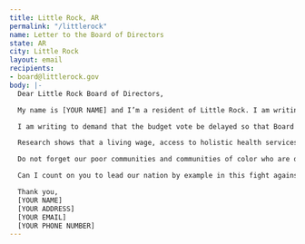 ```yaml
---
title: Little Rock, AR
permalink: "/littlerock"
name: Letter to the Board of Directors
state: AR
city: Little Rock
layout: email
recipients:
- board@littlerock.gov
body: |-
  Dear Little Rock Board of Directors,

  My name is [YOUR NAME] and I’m a resident of Little Rock. I am writing about Little Rock Mayor Frank Scott Jr.’s fiscal year 2021 budget proposal.

  I am writing to demand that the budget vote be delayed so that Board may find ways to redirect money away from Little Rock Police Department’s overinflated budget. I urge you to pressure the City Manager’s Office towards an ethical and equal reallocation of the city’s expenditures, away from LRPD, and towards sectors that facilitate the dismantling of racial and class inequality.

  Research shows that a living wage, access to holistic health services and treatment, educational opportunity, and stable housing are far more successful at promoting community safety than police or prisons (Source: Popular Democracy). As such, I demand more aggressive financial support be directed to those areas.

  Do not forget our poor communities and communities of color who are disproportionate targets of police violence. Justice will only be served when the police are defunded and their budget is reallocated to social services that aim to improve the wellbeing of our community members.

  Can I count on you to lead our nation by example in this fight against police brutality and racial discrimination?

  Thank you,
  [YOUR NAME]
  [YOUR ADDRESS]
  [YOUR EMAIL]
  [YOUR PHONE NUMBER]
---
```


